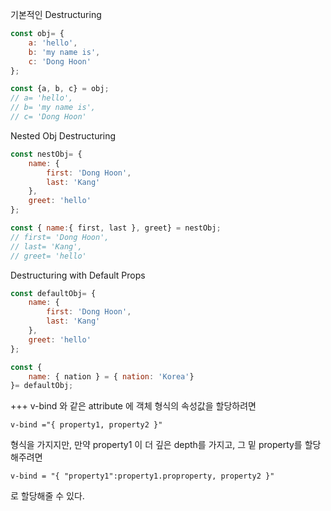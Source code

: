 
기본적인 Destructuring
```javascript
const obj= {
	a: 'hello',
	b: 'my name is',
	c: 'Dong Hoon'
};

const {a, b, c} = obj;
// a= 'hello',
// b= 'my name is',
// c= 'Dong Hoon'
```

Nested Obj Destructuring
```javascript
const nestObj= {
	name: {
		first: 'Dong Hoon',
		last: 'Kang'
	},
	greet: 'hello'
};

const { name:{ first, last }, greet} = nestObj;
// first= 'Dong Hoon',
// last= 'Kang',
// greet= 'hello'
```

Destructuring with Default Props
```javascript
const defaultObj= {
	name: {
		first: 'Dong Hoon',
		last: 'Kang'
	},
	greet: 'hello'
};

const {
	name: { nation } = { nation: 'Korea'}
}= defaultObj;
```

+++
v-bind 와 같은 attribute 에 객체 형식의 속성값을 할당하려면 

```
v-bind ="{ property1, property2 }"
```

형식을 가지지만, 만약 property1 이 더 깊은 depth를 가지고, 그 밑 property를 할당해주려면

```
v-bind = "{ "property1":property1.proproperty, property2 }"
```

로 할당해줄 수 있다.